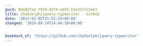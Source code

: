 ```yaml
---
guid: 05e02fa3-f919-4274-adf5-51e37c7c2eb1
title: chadselph/jquery-typewriter · GitHub
date: '2013-02-05T21:52:21+00:00'
changed: '2019-09-24T14:44:30+00:00'


bookmark_of: 'https://github.com/chadselph/jquery-typewriter'
---
```




